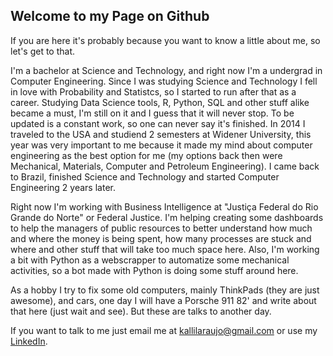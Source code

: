 ## Welcome to my Page on Github

If you are here it's probably because you want to know a little about me, so let's get to that.

I'm a bachelor at Science and Technology, and right now I'm a undergrad in Computer Engineering. Since I was studying Science and Technology I fell in love with Probability and Statistcs, so I started to run after that as a career. Studying Data Science tools, R, Python, SQL and other stuff alike became a must, I'm still on it and I guess that it will never stop. To be updated is a constant work, so one can never say it's finished. In 2014 I traveled to the USA and studiend 2 semesters at Widener University, this year was very important to me because it made my mind about computer engineering as the best option for me (my options back then were Mechanical, Materials, Computer and Petroleum Engineering). I came back to Brazil, finished Science and Technology and started Computer Engineering 2 years later. 

Right now I'm working with Business Intelligence at "Justiça Federal do Rio Grande do Norte" or Federal Justice. I'm helping creating some dashboards to help the managers of public resources to better understand how much and where the money is being spent, how many processes are stuck and where and other stuff that will take too much space here. Also, I'm working a bit with Python as a webscrapper to automatize some mechanical activities, so a bot made with Python is doing some stuff around here.

As a hobby I try to fix some old computers, mainly ThinkPads (they are just awesome), and cars, one day I will have a Porsche 911 82' and write about that here (just wait and see). But these are talks to another day.

If you want to talk to me just email me at <kallilaraujo@gmail.com> or use my [LinkedIn](https://www.linkedin.com/in/kallil-d-379125150/).
